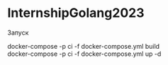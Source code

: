 # InternshipGolang2023

Запуск

docker-compose -p ci -f docker-compose.yml build\
docker-compose -p ci -f docker-compose.yml up -d